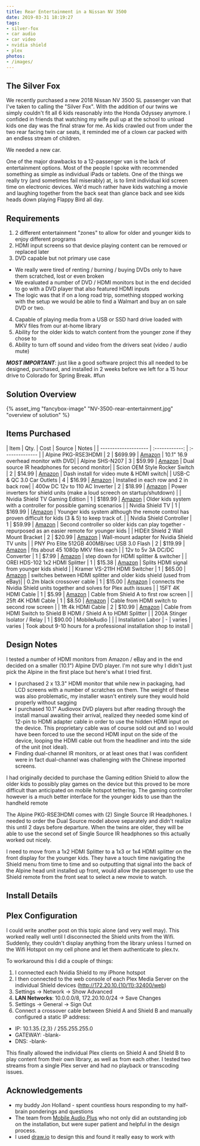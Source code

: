 ```yaml
---
title: Rear Entertainment in a Nissan NV 3500
date: 2019-03-31 18:19:27
tags:
- silver-fox
- car audio
- car video
- nvidia shield
- plex
photos:
- /images/
---
```


The Silver Fox
------
We recently purchased a new 2018 Nissan NV 3500 SL passenger van that I've taken to calling the "Silver Fox". With the addition of our twins we simply couldn't fit all 6 kids reasonably into the Honda Odyssey anymore. I confided in friends that watching my wife pull up at the school to unload kids one day was the final straw for me. As kids crawled out from under the two rear facing twin car seats, it reminded me of a clown car packed with an endless stream of children.

We needed a new car.

One of the major drawbacks to a 12-passenger van is the lack of entertainment options. Most of the people I spoke with recommended something as simple as individual iPads or tablets. One of the things we really try (and sometimes fail miserably) at, is to limit individual kid screen time on electronic devices. We'd much rather have kids watching a movie and laughing together from the back seat than glance back and see kids heads down playing Flappy Bird all day.

Requirements
------
1. 2 different entertainment "zones" to allow for older and younger kids to enjoy different programs
2. HDMI input screens so that device playing content can be removed or replaced later
3. DVD capable but not primary use case
 * We really were tired of renting / burning / buying DVDs only to have them scratched, lost or even broken
 * We evaluated a number of DVD / HDMI monitors but in the end decided to go with a DVD player that also featured HDMI inputs
 * The logic was that if on a long road trip, something stopped working with the setup we would be able to find a Walmart and buy an on sale DVD or two.
4. Capable of playing media from a USB or SSD hard drive loaded with MKV files from our at-home library
5. Ability for the older kids to watch content from the younger zone if they chose to
6. Ability to turn off sound and video from the drivers seat (video / audio mute)

**_MOST IMPORTANT_**: just like a good software project this all needed to be designed, purchased, and installed in 2 weeks before we left for a 15 hour drive to Colorado for Spring Break. #fun

Solution Overview
------
{% asset_img "fancybox-image" "NV-3500-rear-entertainment.jpg" "overview of solution" %}

Items Purchased
------

| Item | Qty. | Cost | Source | Notes |
| -------------------- | :------------: | :-------------- |
| Alpine PKG-RSE3HDMI | 2 | $699.99 | [Amazon](https://amzn.to/2HRWcPB) | 10.1" 16.9 overhead monitor with DVD|
| Alpine SHS-N207 | 3 | $59.99 | [Amazon](https://amzn.to/2I3CnnU) | Dual source IR headphones for second monitor|
| Scion OEM Style Rocker Switch | 2 | $14.99 | [Amazon](https://amzn.to/2V852f9) | Dash install for video mute & HDMI switch|
| USB-C & QC 3.0 Car Outlets | 4 | $16.99 | [Amazon](https://amzn.to/2OBqiYq) | Installed in each row and 2 in back row|
| 400w DC 12v to 110 AC Inverter | 2 | $18.99 | [Amazon](https://amzn.to/2UlLCWZ) | Power inverters for shield units (make a loud screech on startup/shutdown) |
| Nvidia Shield TV Gaming Edition | 1 | $189.99 | [Amazon](https://amzn.to/2WBrnC6) | Older kids system with a controller for possible gaming scenarios |
| Nvidia Shield TV | 1 | $169.99 | [[Amazon](https://amzn.to/2FMCO34) | Younger kids system although the remote control has proven difficult for kids (3 & 5) to keep track of. |
| Nvidia Shield Controller | 1 | $59.99 | [Amazon](https://amzn.to/2V46QG5) | Second controller so older kids can play together - repurposed as an easier remote for younger kids |
| HIDEit Shield 2 Wall Mount Bracket | 2 | $20.99 | [Amazon](https://amzn.to/2ODf3OU) | Wall-mount adapter for Nvidia Shield TV units |
| PNY Pro Elite 512GB 400MB/sec USB 3.0 Flash | 2 | $119.99 | [Amazon](https://amzn.to/2I65qan) | fits about 45 1080p MKV files each |
| 12v to 5v 3A DC/DC Converter | 1 | $7.99 | [Amazon](https://amzn.to/2HR6Syd) | step down for HDMI splitter & switcher |
| OREI HDS-102 1x2 HDMI Splitter | 1 | $15.38 | [Amazon](https://amzn.to/2OzXX4N) | Splits HDMI signal from younger kids shield |
| Kramer VS-211H HDMI Switcher | 1 | $65.00 | [Amazon](https://amzn.to/2UoauNZ) | switches between HDMI splitter and older kids shield (used from eBay)|
| 0.2m black crossover cable | 1 | $15.00 | [Amazon](https://amzn.to/2WCXAJc) | connects the Nvidia Shield units together and solves for Plex auth issues |
| 15FT 4K HDMI Cable | 1 | $5.99 | [Amazon](https://amzn.to/2WyzFux) | Cable from Shield A to first row screen |
| 25ft 4K HDMI Cable | 1 | $8.50 | [Amazon](https://amzn.to/2FEmj9d) | Cable from HDMI switch to second row screen |
|  1ft 4k HDMI Cable | 2 | $10.99 | [Amazon](https://amzn.to/2V9k04G) | Cable from HDMI Switch to Shield B HDMI  / Shield A to HDMI Splitter |
| 200A Stinger Isolator / Relay | 1 | $90.00 | MobileAudio | |
| Installation Labor | - | varies | varies | Took about 9-10 hours for a professional installation shop to install |

Design Notes
------

I tested a number of HDMI monitors from Amazon / eBay and in the end decided on a smaller (10.1") Alpine DVD player. I'm not sure why I didn't just pick the Alpine in the first place but here's what I tried first.

* I purchased 2 x 13.3" HDMI monitor that while new in packaging, had LCD screens with a number of scratches on them. The weight of these was also problematic, my installer wasn't entirely sure they would hold properly without sagging
* I purchased 10.1" Audiovox DVD players but after reading through the install manual awaiting their arrival, realized they needed some kind of 12-pin to HDMI adapter cable in order to use the hidden HDMI input on the device. This proprietary cable was of course sold out and so I would have been forced to use the second HDMI input on the side of the device, looping the HDMI cable out from the headliner and into the side of the unit (not ideal).
* Finding dual-channel IR monitors, or at least ones that I was confident were in fact dual-channel was challenging with the Chinese imported screens.

I had originally decided to purchase the Gaming edition Shield to allow the older kids to possibly play games on the device but this proved to be more difficult than anticipated on mobile hotspot tethering. The gaming controller however is a much better interface for the younger kids to use than the handheld remote

The Alpine PKG-RSE3HDMI comes with (2) Single Source IR Headphones. I needed to order the Dual Source model above separately and didn't realize this until 2 days before departure. When the twins are older, they will be able to use the second set of Single Source IR headphones so this actually worked out nicely.

I need to move from a 1x2 HDMI Splitter to a 1x3 or 1x4 HDMI splitter on the front display for the younger kids. They have a touch time navigating the Shield menu from time to time and so outputting that signal into the back of the Alpine head unit installed up front, would allow the passenger to use the Shield remote from the front seat to select a new movie to watch.

Install Details
------

Plex Configuration
------
I could write another post on this topic alone (and very well may). This worked really well until I disconnected the Shield units from the Wifi. Suddenly, they couldn't display anything from the library unless I turned on the Wifi Hotspot on my cell phone and let them authenticate to plex.tv.

To workaround this I did a couple of things:
1. I connected each Nvidia Shield to my iPhone hotspot
1. I then connected to the web console of each Plex Media Server on the individual Shield devices (http://172.20.10.{10/11}:32400/web)
1. Settings -> Network -> Show Advanced
1. **LAN Networks**: 10.0.0.0/8, 172.20.10.0/24 -> Save Changes
1. Settings -> General -> Sign Out
1. Connect a crossover cable between Shield A and Shield B and manually configured a static IP address:
* IP: 10.1.35.{2,3} / 255.255.255.0
* GATEWAY: -blank-
* DNS: -blank-

This finally allowed the individual Plex clients on Shield A and Shield B to play content from their own library, as well as from each other. I tested two streams from a single Plex server and had no playback or transcoding issues.

Acknowledgements
------
* my buddy Jon Holland - spent countless hours responding to my half-brain ponderings and questions
* The team from [Mobile Audio Plus](https://www.facebook.com/MobileAudioPlus) who not only did an outstanding job on the installation, but were super patient and helpful in the design process.
* I used [draw.io](https://draw.io) to design this and found it really easy to work with